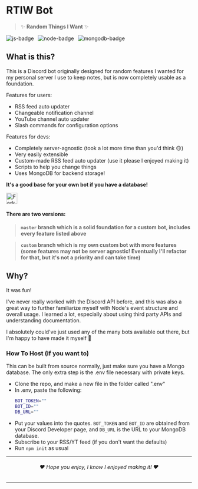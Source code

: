 # RTIW Bot
> ✨ **Random Things I Want** ✨

<img src="https://img.shields.io/badge/JavaScript-F7DF1E?style=for-the-badge&logo=javascript&logoColor=black" alt="js-badge" /> &ensp;<img src="https://img.shields.io/badge/Node.js-43853D?style=for-the-badge&logo=node.js&logoColor=white" alt="node-badge" /> &ensp;<img src="https://img.shields.io/badge/MongoDB-4EA94B?style=for-the-badge&logo=mongodb&logoColor=white" alt="mongodb-badge" />

## What is this?
This is a Discord bot originally designed for random features I wanted
for my personal server I use to keep notes, but is now completely usable as a foundation.

Features for users:
* RSS feed auto updater
* Changeable notification channel
* YouTube channel auto updater
* Slash commands for configuration options
    
Features for devs:
* Completely server-agnostic (took a lot more time than you'd think 🙃)
* Very easily extensible
* Custom-made RSS feed auto updater (use it please I enjoyed making it)
* Scripts to help you change things
* Uses MongoDB for backend storage!

**It's a good base for your own bot if you have a database!**

<img style="height:30px; display: block" alt="Fork repo" src="https://img.shields.io/github/forks/RoyalTwo/RTIW-Bot?color=lightblue&label=fork&style=for-the-badge"/>

#### There are two versions:
> **`master` branch which is a solid foundation for a custom bot, includes every feature listed above**

> **`custom` branch which is my own custom bot with more features (some features may not be server agnostic! Eventually I'll refactor for that, but it's not a priority and can take time)**

## Why?
It was fun!

I've never really worked with the Discord API before, and this was also a great way 
to further familiarize myself with Node's event structure and overall usage. I learned
a lot, especially about using third party APIs and understanding documentation.

I absolutely could've just used any of the many bots available out there, but I'm happy to have made it myself 🙂

### How To Host (if you want to)
This can be built from source normally, just make sure you have a Mongo database. The only extra step is the .env file necessary with private keys.
- Clone the repo, and make a new file in the folder called ".env"
- In .env, paste the following:
    ```bash
    BOT_TOKEN=""
    BOT_ID=""
    DB_URL=""
    ```
- Put your values into the quotes. `BOT_TOKEN` and `BOT_ID` are obtained from your Discord Developer page, and `DB_URL` is the URL to your MongoDB database.
- Subscribe to your RSS/YT feed (if you don't want the defaults)
- Run `npm init` as usual

---
<h6 align="center">❤️ Hope you enjoy, I know I enjoyed making it! ❤️</h6>

---
